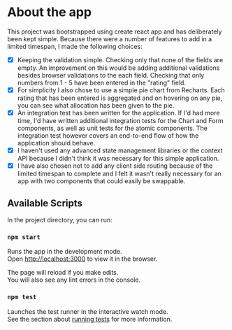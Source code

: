 # About the app

This project was bootstrapped using create react app and has deliberately been kept simple. Because there were a number of features to add in a limited timespan, I made the following choices:

- [x] Keeping the validation simple. Checking only that none of the fields are empty. An improvement on this would be adding additional validations besides browser validations to the each field. Checking that only numbers from 1 - 5 have been entered in the "rating" field.
- [x] For simplicity I also chose to use a simple pie chart from Recharts. Each rating that has been entered is aggregated and on hovering on any pie, you can see what allocation has been given to the pie.
- [x] An integration test has been written for the application. If I'd had more time, I'd have written additional integration tests for the Chart and Form components, as well as unit tests for the atomic components. The integration test however covers an end-to-end flow of how the application should behave.
- [x] I haven't used any advanced state management libraries or the context API because I didn't think it was necessary for this simple application.
- [x] I have also chosen not to add any client side routing because of the limited timespan to complete and I felt it wasn't really necessary for an app with two components that could easily be swappable.

## Available Scripts

In the project directory, you can run:

### `npm start`

Runs the app in the development mode.\
Open [http://localhost:3000](http://localhost:3000) to view it in the browser.

The page will reload if you make edits.\
You will also see any lint errors in the console.

### `npm test`

Launches the test runner in the interactive watch mode.\
See the section about [running tests](https://facebook.github.io/create-react-app/docs/running-tests) for more information.
